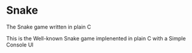 # Snake
The Snake game written in plain C 

This is the Well-known Snake game implenented in plain C with a Simple Console UI
